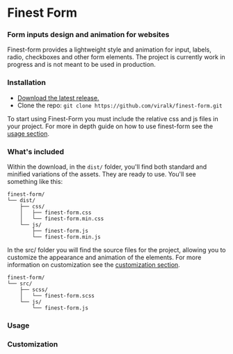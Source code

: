 
# Finest Form
### Form inputs design and animation for websites

Finest-form provides a lightweight style and animation for input, labels, radio, checkboxes and other form elements. The project is currently work in progress and is not meant to be used in production.

### Installation

- [Download the latest release.](https://github.com/viralk/finest-form/archive/master.zip)
- Clone the repo: `git clone https://github.com/viralk/finest-form.git`
<!-- - Install with [npm](https://www.npmjs.com/): `npm install finest-form` -->
<!-- - Install with [yarn](https://yarnpkg.com/): `yarn add ` -->

To start using Finest-Form you must include the relative css and js files in your project. For more in depth guide on how to use finest-form see the [usage section](#usage).

### What's included

Within the download, in the ```dist/``` folder, you'll find both standard and minified variations of the assets. They are ready to use. You'll see something like this:

```
finest-form/
└── dist/
    ├── css/
    │   ├── finest-form.css
    │   └── finest-form.min.css
    └── js/
        ├── finest-form.js
        └── finest-form.min.js
```

In the src/ folder you will find the source files for the project, allowing you to customize the appearance and animation of the elements. For more information on customization see the [customization section](#customization).

```
finest-form/
└── src/
    ├── scss/
    │   └── finest-form.scss
    └── js/
        └── finest-form.js
```

### Usage

### Customization